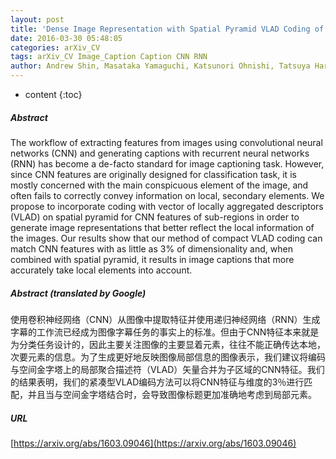 ```yaml
---
layout: post
title: 'Dense Image Representation with Spatial Pyramid VLAD Coding of CNN for Locally Robust Captioning'
date: 2016-03-30 05:48:05
categories: arXiv_CV
tags: arXiv_CV Image_Caption Caption CNN RNN
author: Andrew Shin, Masataka Yamaguchi, Katsunori Ohnishi, Tatsuya Harada
---
```


* content
{:toc}

##### Abstract
The workflow of extracting features from images using convolutional neural networks (CNN) and generating captions with recurrent neural networks (RNN) has become a de-facto standard for image captioning task. However, since CNN features are originally designed for classification task, it is mostly concerned with the main conspicuous element of the image, and often fails to correctly convey information on local, secondary elements. We propose to incorporate coding with vector of locally aggregated descriptors (VLAD) on spatial pyramid for CNN features of sub-regions in order to generate image representations that better reflect the local information of the images. Our results show that our method of compact VLAD coding can match CNN features with as little as 3% of dimensionality and, when combined with spatial pyramid, it results in image captions that more accurately take local elements into account.

##### Abstract (translated by Google)
使用卷积神经网络（CNN）从图像中提取特征并使用递归神经网络（RNN）生成字幕的工作流已经成为图像字幕任务的事实上的标准。但由于CNN特征本来就是为分类任务设计的，因此主要关注图像的主要显着元素，往往不能正确传达本地，次要元素的信息。为了生成更好地反映图像局部信息的图像表示，我们建议将编码与空间金字塔上的局部聚合描述符（VLAD）矢量合并为子区域的CNN特征。我们的结果表明，我们的紧凑型VLAD编码方法可以将CNN特征与维度的3％进行匹配，并且当与空间金字塔结合时，会导致图像标题更加准确地考虑到局部元素。

##### URL
[https://arxiv.org/abs/1603.09046](https://arxiv.org/abs/1603.09046)

